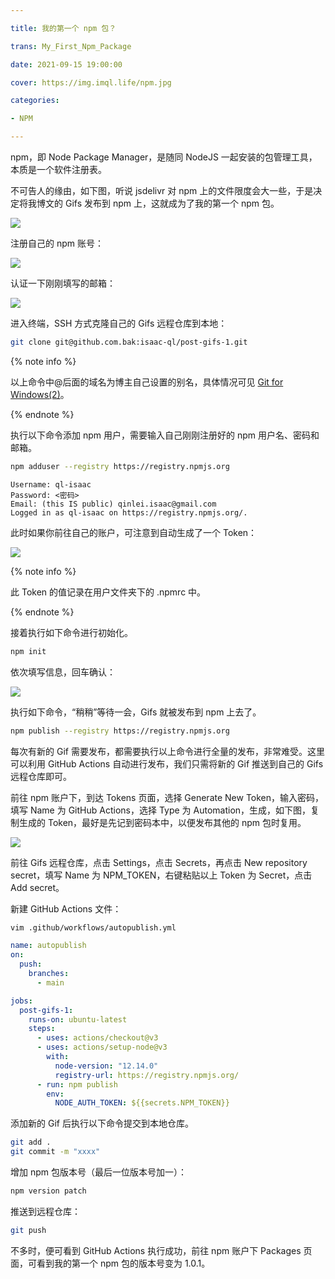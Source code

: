 ```yaml
---

title: 我的第一个 npm 包？

trans: My_First_Npm_Package

date: 2021-09-15 19:00:00

cover: https://img.imql.life/npm.jpg

categories:

- NPM

---
```


npm，即 Node Package Manager，是随同 NodeJS 一起安装的包管理工具，本质是一个软件注册表。

<!-- more -->

不可告人的缘由，如下图，听说 jsdelivr 对 npm 上的文件限度会大一些，于是决定将我博文的 Gifs 发布到 npm 上，这就成为了我的第一个 npm 包。

![](https://img.imql.life/illustrations/FktDEIxKF1-RsaLt7pPsadQZwXYb.png)

注册自己的 npm 账号：

![](https://img.imql.life/illustrations/FhTqEOZzHdxN8TCF9WdYhi5OnRS-.png)

认证一下刚刚填写的邮箱：

![](https://img.imql.life/illustrations/Foju1zTfcX_ctR2st0B76T3BTNZI.png)

进入终端，SSH 方式克隆自己的 Gifs 远程仓库到本地：

```bash
git clone git@github.com.bak:isaac-ql/post-gifs-1.git
```

{% note info %}

以上命令中@后面的域名为博主自己设置的别名，具体情况可见 [Git for Windows(2)](https://www.imql.life/2021/08/22/Git_for_Windows_2/)。

{% endnote %}

执行以下命令添加 npm 用户，需要输入自己刚刚注册好的 npm 用户名、密码和邮箱。

```bash
npm adduser --registry https://registry.npmjs.org
```

```
Username: ql-isaac
Password: <密码>
Email: (this IS public) qinlei.isaac@gmail.com
Logged in as ql-isaac on https://registry.npmjs.org/.
```

此时如果你前往自己的账户，可注意到自动生成了一个 Token：

![](https://img.imql.life/illustrations/Ft7kZ88uz0_rWaLWiQmzBg-QfN2v.png)

{% note info %}

此 Token 的值记录在用户文件夹下的 .npmrc 中。

{% endnote %}

接着执行如下命令进行初始化。

```bash
npm init
```

依次填写信息，回车确认：

![](https://img.imql.life/illustrations/Fp1TaKWQvXQX4B3hp9L4DrWzHcx0.png)

执行如下命令，“稍稍”等待一会，Gifs 就被发布到 npm 上去了。

```bash
npm publish --registry https://registry.npmjs.org
```

每次有新的 Gif 需要发布，都需要执行以上命令进行全量的发布，非常难受。这里可以利用 GitHub Actions 自动进行发布，我们只需将新的 Gif 推送到自己的 Gifs 远程仓库即可。

前往 npm 账户下，到达 Tokens 页面，选择 Generate New Token，输入密码，填写 Name 为 GitHub Actions，选择 Type 为 Automation，生成，如下图，复制生成的 Token，最好是先记到密码本中，以便发布其他的 npm 包时复用。

![](https://img.imql.life/illustrations/FlgQGjh2DvsERmyN2M3hVxRM5N1o.png)

前往 Gifs 远程仓库，点击 Settings，点击 Secrets，再点击 New repository secret，填写 Name 为 NPM_TOKEN，右键粘贴以上 Token 为 Secret，点击 Add secret。

新建 GitHub Actions 文件：

```bash
vim .github/workflows/autopublish.yml
```

```yaml
name: autopublish
on:
  push:
    branches:
      - main

jobs:
  post-gifs-1:
    runs-on: ubuntu-latest
    steps:
      - uses: actions/checkout@v3
      - uses: actions/setup-node@v3
        with:
          node-version: "12.14.0"
          registry-url: https://registry.npmjs.org/
      - run: npm publish
        env:
          NODE_AUTH_TOKEN: ${{secrets.NPM_TOKEN}}
```

添加新的 Gif 后执行以下命令提交到本地仓库。

```bash
git add .
git commit -m "xxxx"
```

增加 npm 包版本号（最后一位版本号加一）：

```bash
npm version patch
```

推送到远程仓库：

```bash
git push
```

不多时，便可看到 GitHub Actions 执行成功，前往 npm 账户下 Packages 页面，可看到我的第一个 npm 包的版本号变为 1.0.1。
